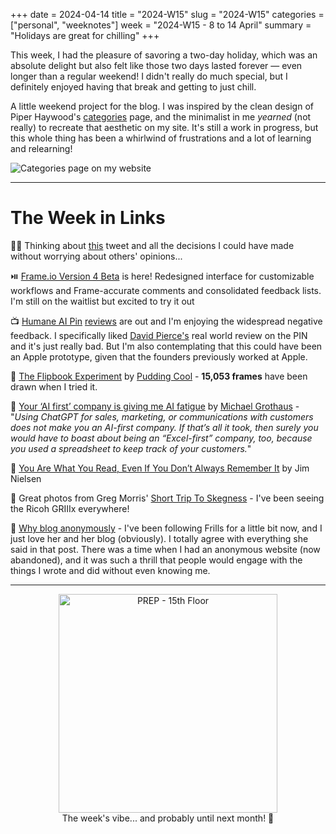 +++
date = 2024-04-14
title = "2024-W15"
slug = "2024-W15"
categories = ["personal", "weeknotes"]
week = "2024-W15 - 8 to 14 April"
summary = "Holidays are great for chilling"
+++

This week, I had the pleasure of savoring a two-day holiday, which was an absolute delight but also felt like those two days lasted forever — even longer than a regular weekend! I didn't really do much special, but I definitely enjoyed having that break and getting to just chill.

A little weekend project for the blog. I was inspired by the clean design of Piper Haywood's [categories](https://piperhaywood.com/index/?ref=krabf.com) page, and the minimalist in me *yearned* (not really) to recreate that aesthetic on my site. It's still a work in progress, but this whole thing has been a whirlwind of frustrations and a lot of learning and relearning!

![Categories page on my website](/weeknotes/2024-W15/site-categories-WIP.png "Categories WIP")

---

# The Week in Links

🚶🏻 Thinking about [this](https://twitter.com/amandafortini/status/1769868640789106951) tweet and all the decisions I could have made without worrying about others' opinions...

⏯️ [Frame.io Version 4 Beta](https://frame.io/?ref=krabf.com) is here! Redesigned interface for customizable workflows and Frame-accurate comments and consolidated feedback lists. I'm still on the waitlist but excited to try it out

📺 [Humane AI Pin](https://humane.com/) [reviews](https://www.youtube.com/results?search_query=humane+ai+pin) are out and I'm enjoying the widespread negative feedback. I specifically liked [David Pierce's](https://www.youtube.com/watch?v=_w1vv7_dU2Y) real world review on the PIN and it's just really bad. But I'm also contemplating that this could have been an Apple prototype, given that the founders previously worked at Apple.

📓 [The Flipbook Experiment](https://pudding.cool/projects/flipbook/) by [Pudding Cool](https://pudding.cool/) - **15,053 frames** have been drawn when I tried it.

🤖 [Your ‘AI first’ company is giving me AI fatigue](https://www.fastcompany.com/91076730/ai-first-fatigue-company-artificial-intelligence-nft) by [Michael Grothaus](https://www.fastcompany.com/user/michael-grothaus) - "*Using ChatGPT for sales, marketing, or communications with customers does not make you an AI-first company. If that’s all it took, then surely you would have to boast about being an “Excel-first” company, too, because you used a spreadsheet to keep track of your customers.*"

🧠 [You Are What You Read, Even If You Don’t Always Remember It](https://blog.jim-nielsen.com/2024/you-are-what-you-read/) by Jim Nielsen

📸 Great photos from Greg Morris' [Short Trip To Skegness](http://greg-morris.micro.blog/2024/04/14/a-short-trip.html) - I've been seeing the Ricoh GRIIIx everywhere!

👤 [Why blog anonymously](https://frills.dev/blog/240411-anon/) - I've been following Frills for a little bit now, and I just love her and her blog (obviously). I totally agree with everything she said in that post. There was a time when I had an anonymous website (now abandoned), and it was such a thrill that people would engage with the things I wrote and did without even knowing me.

---

<div align="center">
<a href="https://www.last.fm/music/PREP/15th+Floor"><img src="/weeknotes/2024-W15/prep-15th-floor.webp" alt="PREP - 15th Floor" width="350">
</a>
<figcaption>The week's vibe... and probably until next month! 👀</figcaption>
</figure>
</div>